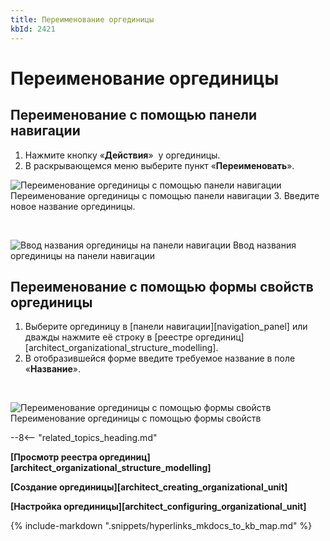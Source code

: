 ```yaml
---
title: Переименование оргединицы
kbId: 2421
---
```


# Переименование оргединицы

## Переименование с помощью панели навигации

1. Нажмите кнопку «**Действия**» *‌* у оргединицы.
2. В раскрывающемся меню выберите пункт «**Переименовать**».
![Переименование оргединицы с помощью панели навигации](https://kb.comindware.ru/assets/organizational_structure_modeling_rename_from_navigation.png)
Переименование оргединицы с помощью панели навигации
3. Введите новое название оргединицы.

 

![Ввод названия оргединицы на панели навигации](https://kb.comindware.ru/assets/organizational_structure_modeling_rename_on_creation.png)
Ввод названия оргединицы на панели навигации

## Переименование с помощью формы свойств оргединицы

1. Выберите оргединицу в [панели навигации][navigation_panel] или дважды нажмите её строку в [реестре оргединиц][architect_organizational_structure_modelling].
2. В отобразившейся форме введите требуемое название в поле «**Название**».

 

![Переименование оргединицы с помощью формы свойств](https://kb.comindware.ru/assets/organizational_structure_modeling_rename_from_properties.png)
Переименование оргединицы с помощью формы свойств

--8<-- "related_topics_heading.md"

**[Просмотр реестра оргединиц][architect_organizational_structure_modelling]**

**[Создание оргединицы][architect_creating_organizational_unit]**

**[Настройка оргединицы][architect_configuring_organizational_unit]**

{% include-markdown ".snippets/hyperlinks_mkdocs_to_kb_map.md" %}
